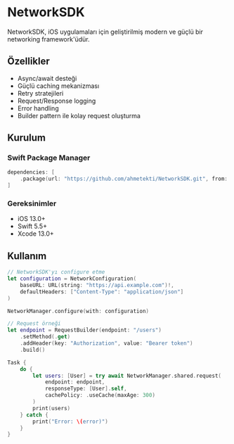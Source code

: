 # NetworkSDK

NetworkSDK, iOS uygulamaları için geliştirilmiş modern ve güçlü bir networking framework'üdür.

## Özellikler

- Async/await desteği
- Güçlü caching mekanizması
- Retry stratejileri
- Request/Response logging
- Error handling
- Builder pattern ile kolay request oluşturma

## Kurulum

### Swift Package Manager

```swift
dependencies: [
    .package(url: "https://github.com/ahmetekti/NetworkSDK.git", from: "1.0.0")
]
```

### Gereksinimler

- iOS 13.0+
- Swift 5.5+
- Xcode 13.0+

## Kullanım

```swift
// NetworkSDK'yı configure etme
let configuration = NetworkConfiguration(
    baseURL: URL(string: "https://api.example.com")!,
    defaultHeaders: ["Content-Type": "application/json"]
)

NetworkManager.configure(with: configuration)

// Request örneği
let endpoint = RequestBuilder(endpoint: "/users")
    .setMethod(.get)
    .addHeader(key: "Authorization", value: "Bearer token")
    .build()

Task {
    do {
        let users: [User] = try await NetworkManager.shared.request(
            endpoint: endpoint,
            responseType: [User].self,
            cachePolicy: .useCache(maxAge: 300)
        )
        print(users)
    } catch {
        print("Error: \(error)")
    }
}
```
